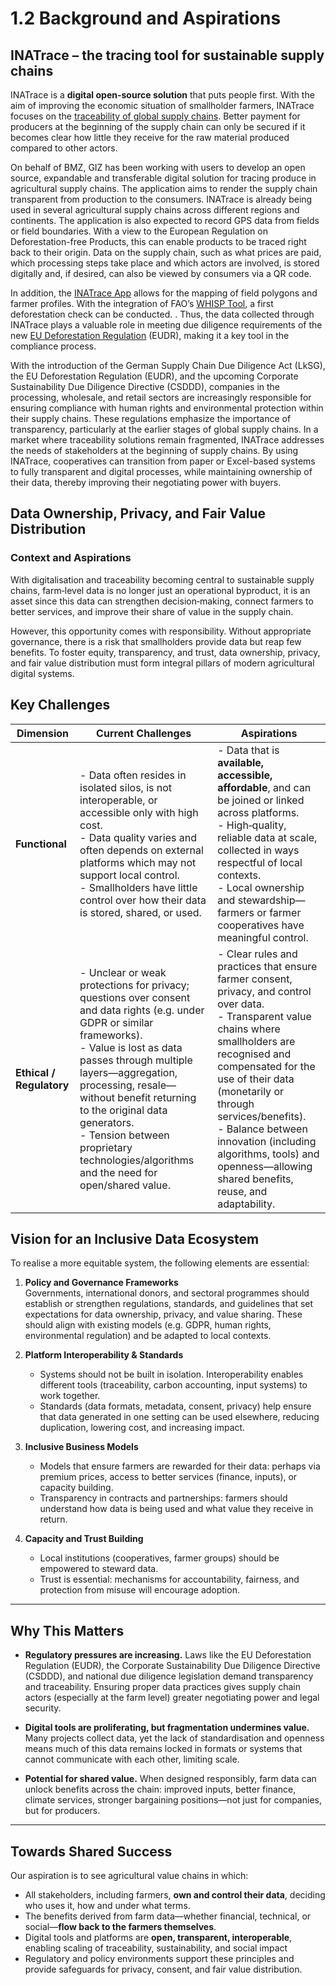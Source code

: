 # 1.2 Background and Aspirations

## INATrace – the tracing tool for sustainable supply chains 

INATrace is a **digital open-source solution** that puts people first. With the aim of improving the economic situation of smallholder farmers, INATrace focuses on the [traceability of global supply chains](https://www.sustainable-supply-chains.org/topics/digitalisation-traceability/). Better payment for producers at the beginning of the supply chain can only be secured if it becomes clear how little they receive for the raw material produced compared to other actors.   

On behalf of BMZ, GIZ has been working with users to develop an open source, expandable and transferable digital solution for tracing produce in agricultural supply chains. The application aims to render the supply chain transparent from production to the consumers. INATrace is already being used in several agricultural supply chains across different regions and continents. The application is also expected to record GPS data from fields or field boundaries. With a view to the European Regulation on Deforestation-free Products, this can enable products to be traced right back to their origin. Data on the supply chain, such as what prices are paid, which processing steps take place and which actors are involved, is stored digitally and, if desired, can also be viewed by consumers via a QR code.    

In addition, the [INATrace App](https://play.google.com/store/apps/details?id=com.sunesis.inatrace) allows for the mapping of field polygons and farmer profiles. With the integration of FAO’s [WHISP Tool](https://whisp.earthmap.org/login), a first deforestation check can be conducted. . Thus, the data collected through INATrace plays a valuable role in meeting due diligence requirements of the new [EU Deforestation Regulation](https://eur-lex.europa.eu/resource.html?uri=cellar:b42e6f40-4878-11ec-91ac-01aa75ed71a1.0001.02/DOC_1&format=PDF) (EUDR), making it a key tool in the compliance process.   

With the introduction of the German Supply Chain Due Diligence Act (LkSG), the EU Deforestation Regulation (EUDR), and the upcoming Corporate Sustainability Due Diligence Directive (CSDDD), companies in the processing, wholesale, and retail sectors are increasingly responsible for ensuring compliance with human rights and environmental protection within their supply chains. These regulations emphasize the importance of transparency, particularly at the earlier stages of global supply chains. In a market where traceability solutions remain fragmented, INATrace addresses the needs of stakeholders at the beginning of supply chains. By using INATrace, cooperatives can transition from paper or Excel-based systems to fully transparent and digital processes, while maintaining ownership of their data, thereby improving their negotiating power with buyers.


## Data Ownership, Privacy, and Fair Value Distribution  
### Context and Aspirations

With digitalisation and traceability becoming central to sustainable supply chains, farm‐level data is no longer just an operational byproduct, it is an asset since this data can strengthen decision‑making, connect farmers to better services, and improve their share of value in the supply chain.

However, this opportunity comes with responsibility. Without appropriate governance, there is a risk that smallholders provide data but reap few benefits. To foster equity, transparency, and trust, data ownership, privacy, and fair value distribution must form integral pillars of modern agricultural digital systems.

## Key Challenges


| Dimension | Current Challenges | Aspirations |
|-----------|--------------------|-------------|
| **Functional** | - Data often resides in isolated silos, is not interoperable, or accessible only with high cost. <br> - Data quality varies and often depends on external platforms which may not support local control. <br> - Smallholders have little control over how their data is stored, shared, or used. | - Data that is **available, accessible, affordable**, and can be joined or linked across platforms. <br> - High‐quality, reliable data at scale, collected in ways respectful of local contexts. <br> - Local ownership and stewardship—farmers or farmer cooperatives have meaningful control. |
| **Ethical / Regulatory** | - Unclear or weak protections for privacy; questions over consent and data rights (e.g. under GDPR or similar frameworks). <br> - Value is lost as data passes through multiple layers—aggregation, processing, resale—without benefit returning to the original data generators. <br> - Tension between proprietary technologies/algorithms and the need for open/shared value. | - Clear rules and practices that ensure farmer consent, privacy, and control over data. <br> - Transparent value chains where smallholders are recognised and compensated for the use of their data (monetarily or through services/benefits). <br> - Balance between innovation (including algorithms, tools) and openness—allowing shared benefits, reuse, and adaptability. |


## Vision for an Inclusive Data Ecosystem

To realise a more equitable system, the following elements are essential:

1. **Policy and Governance Frameworks**  
   Governments, international donors, and sectoral programmes should establish or strengthen regulations, standards, and guidelines that set expectations for data ownership, privacy, and value sharing. These should align with existing models (e.g. GDPR, human rights, environmental regulation) and be adapted to local contexts.

2. **Platform Interoperability & Standards**  
   - Systems should not be built in isolation. Interoperability enables different tools (traceability, carbon accounting, input systems) to work together.  
   - Standards (data formats, metadata, consent, privacy) help ensure that data generated in one setting can be used elsewhere, reducing duplication, lowering cost, and increasing impact.

3. **Inclusive Business Models**  
   - Models that ensure farmers are rewarded for their data: perhaps via premium prices, access to better services (finance, inputs), or capacity building.  
   - Transparency in contracts and partnerships: farmers should understand how data is being used and what value they receive in return.

4. **Capacity and Trust Building**  
   - Local institutions (cooperatives, farmer groups) should be empowered to steward data.  
   - Trust is essential: mechanisms for accountability, fairness, and protection from misuse will encourage adoption.

---

## Why This Matters

- **Regulatory pressures are increasing.** Laws like the EU Deforestation Regulation (EUDR), the Corporate Sustainability Due Diligence Directive (CSDDD), and national due diligence legislation demand transparency and traceability. Ensuring proper data practices gives supply chain actors (especially at the farm level) greater negotiating power and legal security.

- **Digital tools are proliferating, but fragmentation undermines value.** Many projects collect data, yet the lack of standardisation and openness means much of this data remains locked in formats or systems that cannot communicate with each other, limiting scale.

- **Potential for shared value.** When designed responsibly, farm data can unlock benefits across the chain: improved inputs, better finance, climate services, stronger bargaining positions—not just for companies, but for producers.

---

## Towards Shared Success

Our aspiration is to see agricultural value chains in which:

- All stakeholders, including farmers, **own and control their data**, deciding who uses it, how and under what terms.  
- The benefits derived from farm data—whether financial, technical, or social—**flow back to the farmers themselves**.  
- Digital tools and platforms are **open, transparent, interoperable**, enabling scaling of traceability, sustainability, and social impact
- Regulatory and policy environments support these principles and provide safeguards for privacy, consent, and fair value distribution.

